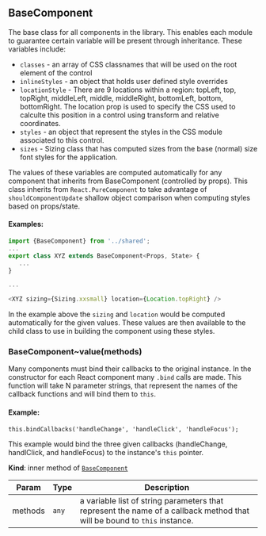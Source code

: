 <a name="module_BaseComponent"></a>

## BaseComponent
The base class for all components in the library.  This enables each moduleto guarantee certain variable will be present through inheritance.  Thesevariables include:- `classes` - an array of CSS classnames that will be used on the rootelement of the control- `inlineStyles` - an object that holds user defined style overrides- `locationStyle` - There are 9 locations within a region: topLeft, top,topRight, middleLeft, middle, middleRight, bottomLeft, bottom, bottomRight.The location prop is used to specify the CSS used to calculte this positionin a control using transform and relative coordinates.- `styles` - an object that represent the styles in the CSS module associatedto this control.- `sizes` - Sizing class that has computed sizes from the base (normal) sizefont styles for the application.The values of these variables are computed automatically for any componentthat inherits from BaseComponent (controlled by props).  This class inheritsfrom `React.PureComponent` to take advantage of `shouldComponentUpdate`shallow object comparison when computing styles based on props/state.#### Examples:```javascriptimport {BaseComponent} from '../shared';...export class XYZ extends BaseComponent<Props, State> {   ...}...<XYZ sizing={Sizing.xxsmall} location={Location.topRight} />```In the example above the `sizing` and `location` would be computedautomatically for the given values.  These values are then available to thechild class to use in building the component using these styles.

<a name="module_BaseComponent..value"></a>

### BaseComponent~value(methods)
Many components must bind their callbacks to the original instance.  Inthe constructor for each React component many `.bind` calls are made.This function will take N parameter strings, that represent the names ofthe callback functions and will bind them to `this`.#### Example:```this.bindCallbacks('handleChange', 'handleClick', 'handleFocus');```This example would bind the three given callbacks (handleChange,handlClick, and handleFocus) to the instance's `this` pointer.

**Kind**: inner method of [<code>BaseComponent</code>](#module_BaseComponent)  

| Param | Type | Description |
| --- | --- | --- |
| methods | <code>any</code> | a variable list of string parameters that represent the name of a callback method that will be bound to `this` instance. |

